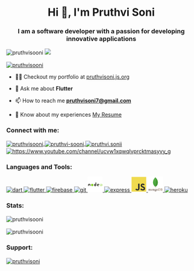 <h1 align="center">Hi 👋, I'm Pruthvi Soni</h1>
<h3 align="center">I am a software developer with a passion for developing innovative applications</h3>

<p align="left"> 
  <img src="https://komarev.com/ghpvc/?username=pruthvisooni&label=Profile%20views&color=0e75b6&style=flat" alt="pruthvisooni" /> 
  <img src="https://wakatime.com/badge/user/d4b6a03f-d30d-44ff-8e42-427244fd00ce.svg"/>
</p>

<p align="left"> 
  <a href="https://github.com/ryo-ma/github-profile-trophy">
    <img align="center" src="https://github-profile-trophy.vercel.app/?username=pruthvisooni&theme=onedark&margin-w=10&margin-h=10" alt="pruthvisooni"/>
  </a>
</p>

- 👨‍💻 Checkout my portfolio at [pruthvisoni.js.org](https://pruthvisoni.js.org/)

- 💬 Ask me about **Flutter**

- 📫 How to reach me **pruthvisoni7@gmail.com**

- 📄 Know about my experiences [My Resume](https://shorturl.at/opzX6)

<h3 align="left">Connect with me:</h3>
  <p align="left">
    <a href="https://twitter.com/pruthvisooni" target="blank">
      <img align="center" src="https://raw.githubusercontent.com/rahuldkjain/github-profile-readme-generator/master/src/images/icons/Social/twitter.svg" alt="pruthvisooni" height="30" width="40" />
    </a>
    <a href="https://linkedin.com/in/pruthvi-sooni" target="blank">
      <img align="center" src="https://raw.githubusercontent.com/rahuldkjain/github-profile-readme-generator/master/src/images/icons/Social/linked-in-alt.svg" alt="pruthvi-sooni" height="30" width="40" />
    </a>
    <a href="https://instagram.com/pruthvi.sonii" target="blank">
      <img align="center" src="https://raw.githubusercontent.com/rahuldkjain/github-profile-readme-generator/master/src/images/icons/Social/instagram.svg" alt="pruthvi.sonii" height="30" width="40" />
    </a>
    <a href="https://www.youtube.com/c/https://www.youtube.com/channel/ucvw1xqwqlvprcktmasyvy_g" target="blank">
      <img align="center" src="https://raw.githubusercontent.com/rahuldkjain/github-profile-readme-generator/master/src/images/icons/Social/youtube.svg" alt="https://www.youtube.com/channel/ucvw1xqwqlvprcktmasyvy_g" height="30" width="40" />
    </a>
  </p>

<h3 align="left">Languages and Tools:</h3>
  <p align="left"> 
    <a href="https://dart.dev" target="_blank"> 
      <img src="https://www.vectorlogo.zone/logos/dartlang/dartlang-icon.svg" alt="dart" width="40" height="40"/> 
    </a> 
    <a href="https://flutter.dev" target="_blank"> 
      <img src="https://www.vectorlogo.zone/logos/flutterio/flutterio-icon.svg" alt="flutter" width="40" height="40"/> 
    </a>
    <a href="https://firebase.google.com/" target="_blank">
     <img src="https://www.vectorlogo.zone/logos/firebase/firebase-icon.svg" alt="firebase" width="40" height="40"/> 
    </a> 
    <a href="https://git-scm.com/" target="_blank"> 
      <img src="https://www.vectorlogo.zone/logos/git-scm/git-scm-icon.svg" alt="git" width="40" height="40"/> 
    </a> 
    <a href="https://nodejs.org" target="_blank"> 
      <img src="https://raw.githubusercontent.com/devicons/devicon/master/icons/nodejs/nodejs-original-wordmark.svg" alt="nodejs" width="40" height="40"/> 
    </a> 
    <a href="https://expressjs.com" target="_blank"> 
      <img src="https://assets.website-files.com/61ca3f775a79ec5f87fcf937/6202fcdee5ee8636a145a41b_1234.png" alt="express" width="40" height="40"/> 
    </a> 
    <a href="https://developer.mozilla.org/en-US/docs/Web/JavaScript" target="_blank"> 
      <img src="https://raw.githubusercontent.com/devicons/devicon/master/icons/javascript/javascript-original.svg" alt="javascript" width="40" height="40"/> 
    </a> 
    <a href="https://www.mongodb.com/" target="_blank"> 
      <img src="https://raw.githubusercontent.com/devicons/devicon/master/icons/mongodb/mongodb-original-wordmark.svg" alt="mongodb" width="40" height="40"/> 
    </a> 
    <a href="https://heroku.com" target="_blank"> 
      <img src="https://www.vectorlogo.zone/logos/heroku/heroku-icon.svg" alt="heroku" width="40" height="40"/> 
    </a> 
  </p>


<h3 align="left">Stats:</h3>
  <div class="row">
    <p>
      <img align="center" src="https://github-readme-stats.vercel.app/api?username=pruthvisooni&show_icons=true&locale=en" alt="pruthvisooni" />
    </p>
    <p>
      <img align="center" src="https://github-readme-streak-stats.herokuapp.com/?user=pruthvisooni&" alt="pruthvisooni" />
    </p>
  </div>


<h3 align="left">Support:</h3>
  <p>
    <a href="https://www.buymeacoffee.com/pruthvisoni"> 
      <img align="center" src="https://cdn.buymeacoffee.com/buttons/v2/default-yellow.png" height="50" width="210" alt="pruthvisoni" />
    </a>
  </p>
<br>
<br>
